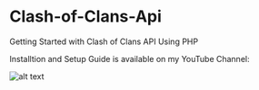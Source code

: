 # Clash-of-Clans-Api
Getting Started with Clash of Clans API Using PHP

Installtion and Setup Guide is available on my YouTube Channel:

![alt text](https://www.youtube.com/watch?v=0OissK4-sRM)

